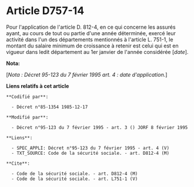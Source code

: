 # Article D757-14

Pour l'application de l'article D. 812-4, en ce qui concerne les assurés ayant, au cours de tout ou partie d'une année
déterminée, exercé leur activité dans l'un des départements mentionnés à l'article L. 751-1, le montant du salaire minimum de
croissance à retenir est celui qui est en vigueur dans ledit département au 1er janvier de l'année considérée [*date*].

**Nota:**

[*Nota : Décret 95-123 du 7 février 1995 art. 4 : date d'application.*]

**Liens relatifs à cet article**

	**Codifié par**:

	  - Décret n°85-1354 1985-12-17

	**Modifié par**:

	  - Décret n°95-123 du 7 février 1995 - art. 3 () JORF 8 février 1995

	**Liens**:

	  - SPEC_APPLI: Décret n°95-123 du 7 février 1995 - art. 4 (V)
	  - TXT_SOURCE: Code de la sécurité sociale. - art. D812-4 (M)

	**Cite**:

	  - Code de la sécurité sociale. - art. D812-4 (M)
	  - Code de la sécurité sociale. - art. L751-1 (V)
